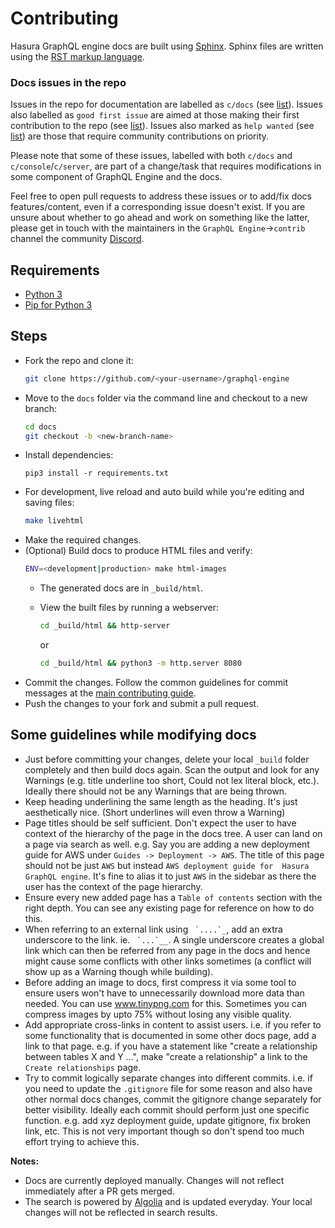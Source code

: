 # Contributing

Hasura GraphQL engine docs are built using [Sphinx](http://www.sphinx-doc.org/en/master/).
Sphinx files are written using the [RST markup language](http://www.sphinx-doc.org/en/master/usage/restructuredtext/basics.html).

### Docs issues in the repo

Issues in the repo for documentation are labelled as `c/docs` (see [list](https://github.com/hasura/graphql-engine/issues?utf8=%E2%9C%93&q=is%3Aissue+is%3Aopen++label%3Ac%2Fdocs)). Issues also labelled as `good first issue`  are aimed at those making their first contribution to the repo (see [list](https://github.com/hasura/graphql-engine/issues?utf8=%E2%9C%93&q=is%3Aissue+is%3Aopen++label%3Ac%2Fdocs+label%3A%22good+first+issue%22)). Issues also marked as `help wanted` (see [list](https://github.com/hasura/graphql-engine/issues?utf8=%E2%9C%93&q=is%3Aissue+is%3Aopen++label%3Ac%2Fdocs+label%3A%22help+wanted%22)) are those that require community contributions on priority.

Please note that some of these issues, labelled with both `c/docs` and `c/console`/`c/server`, are part of a change/task that requires modifications in some component of GraphQL Engine and the docs.

Feel free to open pull requests to address these issues or to add/fix  docs features/content, even if a corresponding issue doesn't exist. If you are unsure about whether to go ahead and work on something like the latter, please get in touch with the maintainers in the `GraphQL Engine`->`contrib` channel the community [Discord](https://discord.gg/vBPpJkS).

## Requirements

- [Python 3](https://www.python.org/downloads/)
- [Pip for Python 3](https://pip.pypa.io/en/stable/installing/)

## Steps

- Fork the repo and clone it:
  ```bash
  git clone https://github.com/<your-username>/graphql-engine
  ```
- Move to the `docs` folder via the command line and checkout to a new branch:
  ```bash
  cd docs
  git checkout -b <new-branch-name>
  ```
- Install dependencies:
  ```
  pip3 install -r requirements.txt
  ```
- For development, live reload and auto build while you're editing and saving
  files:
  ```bash
  make livehtml
  ```
- Make the required changes.
- (Optional) Build docs to produce HTML files and verify:
    ```bash
    ENV=<development|production> make html-images
    ```
    - The generated docs are in `_build/html`. 
    - View the built files by running a webserver:
        ```bash
        cd _build/html && http-server
        ```
        or

        ```bash
        cd _build/html && python3 -m http.server 8080
        ```        
- Commit the changes. Follow the common guidelines for commit messages at the [main
contributing guide](../CONTRIBUTING.md#common-guidelines).
- Push the changes to your fork and submit a pull request.

## Some guidelines while modifying docs
- Just before committing your changes, delete your local `_build` folder completely and then build docs again. Scan 
the output and look for any Warnings (e.g. title underline too short, Could not lex literal block, etc.). Ideally 
there should not be any Warnings that are being thrown.
- Keep heading underlining the same length as the heading. It's just aesthetically nice. (Short underlines will 
even throw a Warning)
- Page titles should be self sufficient. Don't expect the user to have context of the hierarchy of the page in the 
docs tree. A user can land on a page via search as well. e.g. Say you are adding a new deployment guide for AWS under 
`Guides -> Deployment -> AWS`. The title of this page should not be just `AWS` but instead `AWS deployment guide for 
Hasura GraphQL engine`. It's fine to alias it to just `AWS` in the sidebar as there the user has the context of the 
page hierarchy.
- Ensure every new added page has a ``Table of contents`` section with the right depth. You can see any existing
page for reference on how to do this.
- When referring to an external link using `` `....`_``, add an extra underscore to the link. ie. `` `...`__``. A 
single underscore creates a global link which can then be referred from any page in the docs and hence might cause 
some conflicts with other links sometimes (a conflict will show up as a Warning though while building).   
- Before adding an image to docs, first compress it via some tool to ensure users won't have to unnecessarily 
download more data than needed. You can use www.tinypng.com for this. Sometimes you can compress images by 
upto 75% without losing any visible quality.
- Add appropriate cross-links in content to assist users. i.e. if you refer to some functionality that is documented in 
some other docs page, add a link to that page. e.g. if you have a statement like "create a relationship between tables
X and Y ...", make "create a relationship" a link to the `Create relationships` page.
- Try to commit logically separate changes into different commits. i.e. if you need to update the `.gitignore` 
file for some reason and also have other normal docs changes, commit the gitignore change separately for better 
visibility. Ideally each commit should perform just one specific function. e.g. add xyz deployment guide, update 
gitignore, fix broken link, etc. This is not very important though so don't spend too much effort trying to achieve 
this. 

**Notes:** 
- Docs are currently deployed manually. Changes will not reflect immediately after a PR gets merged.
- The search is powered by [Algolia](https://www.algolia.com/) and is updated everyday. Your local changes 
will not be reflected in search results.        
